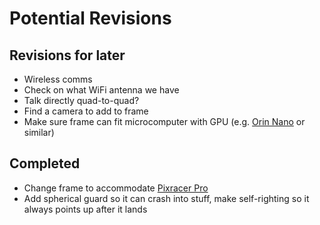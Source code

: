 # Potential Revisions

## Revisions for later

* Wireless comms
* Check on what WiFi antenna we have
* Talk directly quad-to-quad?
* Find a camera to add to frame
* Make sure frame can fit microcomputer with GPU (e.g. [Orin Nano](https://marketplace.nvidia.com/en-us/enterprise/robotics-edge/?limit=15) or similar)

## Completed

* Change frame to accommodate [Pixracer Pro](https://store.3dr.com/pixracer-pro/)
* Add spherical guard so it can crash into stuff, make self-righting so it always points up after it lands
